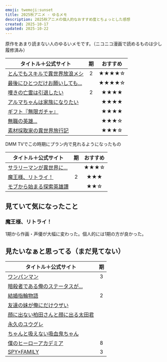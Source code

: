 ```yaml
---
emoji: twemoji:sunset
title: 2025秋アニメ - ゆるメモ
description: 2025秋アニメの個人的なおすすめ度とちょっとした感想
created: 2025-10-17
updated: 2025-10-22
---
```


原作をあまり読まない人のゆるいメモです。（ニコニコ漫画で読めるものは少し履修済み）

|タイトル＋公式サイト|期|おすすめ|
|-|:-:|:-:|
|[とんでもスキルで異世界放浪メシ](https://tondemoskill-anime.com/)|2|★★★★☆|
|[最後にひとつだけお願いしても...](https://saihito-anime.com/)||★★★★☆|
|[嘆きの亡霊は引退したい](https://nageki-anime.com/)|2|★★★★|
|[アルマちゃんは家族になりたい](https://alma-chan.com/)||★★★★|
|[ギフト『無限ガチャ』](https://mugengacha.com/)||★★★★|
|[無職の英雄...](https://mushoku-eiyu-anime.com/)||★★★☆|
|[素材採取家の異世界旅行記](https://www.sozaisaishu-pr.com/)||★★★☆|

DMM TVでこの時期にプラン内で見れるようになったもの

|タイトル＋公式サイト|期|おすすめ|
|-|:-:|:-:|
|[サラリーマンが異世界に...](https://salaryman-big4.com/)||★★★☆|
|[魔王様、リトライ！](https://maousama-anime.com/2024/)|2|★★★|
|[モブから始まる探索英雄譚](https://mobkara.com/)||★★☆|

## 見ていて気になったこと

### 魔王様、リトライ！

1期から作画・声優が大幅に変わった。個人的には1期の方が良かった。

## 見たいなぁと思ってる（まだ見てない）

|タイトル＋公式サイト|期|
|-|:-:|
|[ワンパンマン](https://onepunchman-anime.net/)|3|
|[暗殺者である俺のステータスが...](https://sutetsuyo-anime.com/)||
|[結婚指輪物語](https://talesofweddingrings-anime.jp/)|2|
|[友達の妹が俺にだけウザい](https://www.imouza-animation.com/)||
|[顔に出ない柏田さんと顔に出る太田君](https://kashiwada-ohta.com/)||
|[永久のユウグレ](https://towanoyuugure.com/)||
|[ちゃんと吸えない吸血鬼ちゃん](https://kyuketsuki-chan.com/)||
|[僕のヒーローアカデミア](https://heroaca.com/)|8|
|[SPY×FAMILY](https://spy-family.net/tvseries/)|3|
